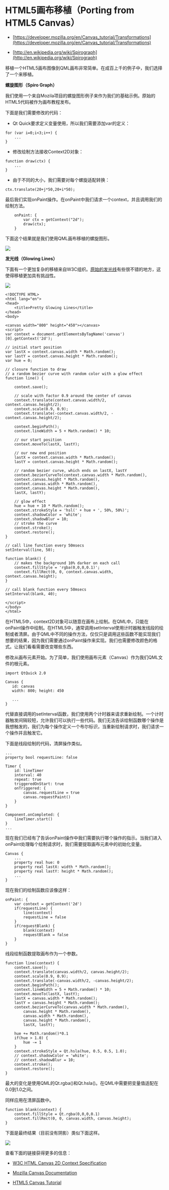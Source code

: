 # HTML5画布移植（Porting from HTML5 Canvas）

* [https://developer.mozilla.org/en/Canvas_tutorial/Transformations](https://developer.mozilla.org/en/Canvas_tutorial/Transformations)

* [http://en.wikipedia.org/wiki/Spirograph](http://en.wikipedia.org/wiki/Spirograph)

移植一个HTML5画布图像到QML画布非常简单。在成百上千的例子中，我们选择了一个来移植。

**螺旋图形（Spiro Graph）**

我们使用一个来自Mozila项目的螺旋图形例子来作为我们的基础示例。原始的HTML5代码被作为画布教程发布。

下面是我们需要修改的代码：

* Qt Quick要求定义变量使用，所以我们需要添加var的定义：
```
for (var i=0;i<3;i++) {
    ...
}
```

* 修改绘制方法接收Context2D对象：
```
function draw(ctx) {
    ...
}
```

* 由于不同的大小，我们需要对每个螺旋适配转换：
```
ctx.translate(20+j*50,20+i*50);
```

最后我们实现onPaint操作。在onPaint中我们请求一个context，并且调用我们的绘制方法。

```
    onPaint: {
        var ctx = getContext("2d");
        draw(ctx);
    }
```

下面这个结果就是我们使用QML画布移植的螺旋图形。

![](http://qmlbook.org/_images/spirograph.png)

**发光线（Glowing Lines）**

下面有一个更加复杂的移植来自W3C组织。[原始的发光线](http://www.w3.org/TR/2dcontext/#examples)有些很不错的地方，这使得移植更加具有挑战性。

![](http://qmlbook.org/_images/html_glowlines.png)

```
<!DOCTYPE HTML>
<html lang="en">
<head>
    <title>Pretty Glowing Lines</title>
</head>
<body>

<canvas width="800" height="450"></canvas>
<script>
var context = document.getElementsByTagName('canvas')[0].getContext('2d');

// initial start position
var lastX = context.canvas.width * Math.random();
var lastY = context.canvas.height * Math.random();
var hue = 0;

// closure function to draw
// a random bezier curve with random color with a glow effect
function line() {

    context.save();

    // scale with factor 0.9 around the center of canvas
    context.translate(context.canvas.width/2, context.canvas.height/2);
    context.scale(0.9, 0.9);
    context.translate(-context.canvas.width/2, -context.canvas.height/2);

    context.beginPath();
    context.lineWidth = 5 + Math.random() * 10;

    // our start position
    context.moveTo(lastX, lastY);

    // our new end position
    lastX = context.canvas.width * Math.random();
    lastY = context.canvas.height * Math.random();

    // random bezier curve, which ends on lastX, lastY
    context.bezierCurveTo(context.canvas.width * Math.random(),
    context.canvas.height * Math.random(),
    context.canvas.width * Math.random(),
    context.canvas.height * Math.random(),
    lastX, lastY);

    // glow effect
    hue = hue + 10 * Math.random();
    context.strokeStyle = 'hsl(' + hue + ', 50%, 50%)';
    context.shadowColor = 'white';
    context.shadowBlur = 10;
    // stroke the curve
    context.stroke();
    context.restore();
}

// call line function every 50msecs
setInterval(line, 50);

function blank() {
    // makes the background 10% darker on each call
    context.fillStyle = 'rgba(0,0,0,0.1)';
    context.fillRect(0, 0, context.canvas.width, context.canvas.height);
}

// call blank function every 50msecs
setInterval(blank, 40);

</script>
</body>
</html>
```

在HTML5中，context2D对象可以随意在画布上绘制。在QML中，只能在onPaint操作中绘制。在HTML5中，通常调用setInterval使用计时器触发线段的绘制或者清屏。由于QML中不同的操作方法，仅仅只是调用这些函数不能实现我们想要的结果，因为我们需要通过onPaint操作来实现。我们也需要修改颜色的格式。让我们看看需要改变哪些东西。

修改从画布元素开始。为了简单，我们使用画布元素（Canvas）作为我们QML文件的根元素。

```
import QtQuick 2.0

Canvas {
   id: canvas
   width: 800; height: 450

   ...
}
```

代替直接调用的setInterval函数，我们使用两个计时器来请求重新绘制。一个计时器触发间隔较短，允许我们可以执行一些代码。我们无法告诉绘制函数哪个操作是我想触发的，我们为每个操作定义一个布尔标识，当重新绘制请求时，我们请求一个操作并且触发它。

下面是线段绘制的代码，清屏操作类似。

```
...
property bool requestLine: false

Timer {
    id: lineTimer
    interval: 40
    repeat: true
    triggeredOnStart: true
    onTriggered: {
        canvas.requestLine = true
        canvas.requestPaint()
    }
}

Component.onCompleted: {
    lineTimer.start()
}
...
```

现在我们已经有了告诉onPaint操作中我们需要执行哪个操作的指示。当我们进入onPaint处理每个绘制请求时，我们需要提取画布元素中的初始化变量。

```
Canvas {
    ...
    property real hue: 0
    property real lastX: width * Math.random();
    property real lastY: height * Math.random();
    ...
}
```

现在我们的绘制函数应该像这样：

```
onPaint: {
    var context = getContext('2d')
    if(requestLine) {
        line(context)
        requestLine = false
    }
    if(requestBlank) {
        blank(context)
        requestBlank = false
    }
}
```

线段绘制函数提取画布作为一个参数。

```
function line(context) {
    context.save();
    context.translate(canvas.width/2, canvas.height/2);
    context.scale(0.9, 0.9);
    context.translate(-canvas.width/2, -canvas.height/2);
    context.beginPath();
    context.lineWidth = 5 + Math.random() * 10;
    context.moveTo(lastX, lastY);
    lastX = canvas.width * Math.random();
    lastY = canvas.height * Math.random();
    context.bezierCurveTo(canvas.width * Math.random(),
        canvas.height * Math.random(),
        canvas.width * Math.random(),
        canvas.height * Math.random(),
        lastX, lastY);

    hue += Math.random()*0.1
    if(hue > 1.0) {
        hue -= 1
    }
    context.strokeStyle = Qt.hsla(hue, 0.5, 0.5, 1.0);
    // context.shadowColor = 'white';
    // context.shadowBlur = 10;
    context.stroke();
    context.restore();
}
```

最大的变化是使用QML的Qt.rgba()和Qt.hsla()。在QML中需要把变量值适配在0.0到1.0之间。

同样应用在清屏函数中。

```
function blank(context) {
    context.fillStyle = Qt.rgba(0,0,0,0.1)
    context.fillRect(0, 0, canvas.width, canvas.height);
}
```

下面是最终结果（目前没有阴影）类似下面这样。

![](http://qmlbook.org/_images/glowlines.png)

查看下面的链接获得更多的信息：

* [W3C HTML Canvas 2D Context Specification](http://www.w3.org/TR/2dcontext/)

* [Mozilla Canvas Documentation](https://developer.mozilla.org/en/HTML/Canvas)

* [HTML5 Canvas Tutorial](http://www.html5canvastutorials.com/)

